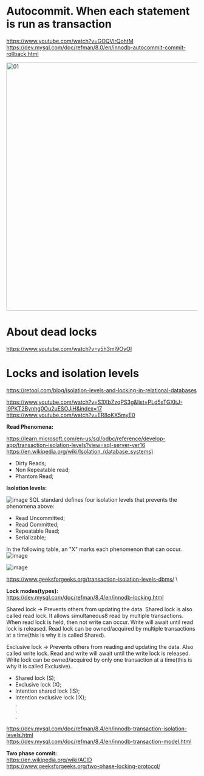 # Autocommit. When each statement is run as transaction

https://www.youtube.com/watch?v=GOQVlrQohtM \
https://dev.mysql.com/doc/refman/8.0/en/innodb-autocommit-commit-rollback.html

<img width="653" alt="01" src="https://github.com/VIK2395/Databases/assets/50545334/760b95c3-5f4d-4258-ac77-d7a150247482">

# About dead locks
https://www.youtube.com/watch?v=y5h3mI9OvOI

# Locks and isolation levels
https://retool.com/blog/isolation-levels-and-locking-in-relational-databases

https://www.youtube.com/watch?v=S3XbZzqPS3g&list=PLd5sTGXltJ-l9PKT2Bynhg0Ou2uESOJiH&index=17 \
https://www.youtube.com/watch?v=ER8oKX5myE0

__Read Phenomena:__

https://learn.microsoft.com/en-us/sql/odbc/reference/develop-app/transaction-isolation-levels?view=sql-server-ver16 \
https://en.wikipedia.org/wiki/Isolation_(database_systems)

- Dirty Reads;
- Non Repeatable read;
- Phantom Read;

__Isolation levels:__

![image](https://github.com/VIK2395/Databases/assets/50545334/24a03409-3204-4f67-8f5a-0369c2ed4262)
SQL standard defines four isolation levels that prevents the phenomena above:
- Read Uncommitted;
- Read Committed;
- Repeatable Read;
- Serializable;

In the following table, an "X" marks each phenomenon that can occur.
![image](https://github.com/VIK2395/Databases/assets/50545334/4e16acaf-fa3f-4d59-ae25-e550e702ee8a)

![image](https://github.com/VIK2395/Databases/assets/50545334/a3dd5b36-0859-43a6-85df-0b192854aac6)

https://www.geeksforgeeks.org/transaction-isolation-levels-dbms/ \

__Lock modes(types):__\
https://dev.mysql.com/doc/refman/8.4/en/innodb-locking.html

Shared lock -> Prevents others from updating the data. Shared lock is also called read lock. It allows simultaneous8 read by multiple transactions. When read lock is held, then not write can occur. Write will await until read lock is released. Read lock can be owned/acquired by multiple transactions at a time(this is why it is called Shared).

Exclusive lock -> Prevents others from reading and updating the data. Also called write lock. Read and write will await until the write lock is released. Write lock can be owned/acquired by only one transaction at a time(this is why it is called Exclusive).

- Shared lock (S);
- Exclusive lock (X);
- Intention shared lock (IS);
- Intention exclusive lock (IX);\
.\
.\
.

https://dev.mysql.com/doc/refman/8.4/en/innodb-transaction-isolation-levels.html \
https://dev.mysql.com/doc/refman/8.4/en/innodb-transaction-model.html

__Two phase commit:__\
https://en.wikipedia.org/wiki/ACID \
https://www.geeksforgeeks.org/two-phase-locking-protocol/
